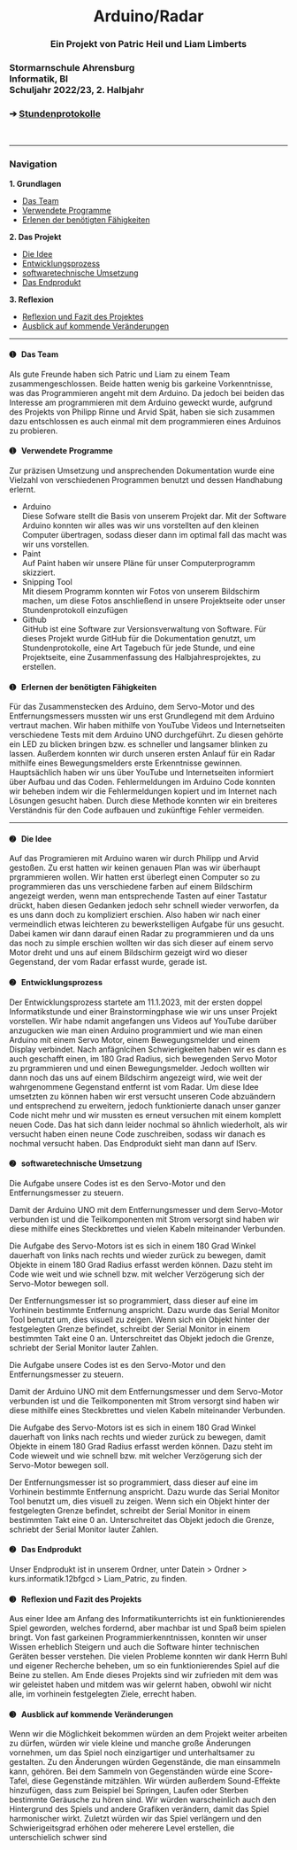 <head>
<h1 align="center">Arduino/Radar</h1> 
</head>
<h3 align="center"> Ein Projekt von Patric Heil und Liam Limberts</h3>
<h3 align="left">Stormarnschule Ahrensburg <br/> Informatik, Bl <br/> Schuljahr 2022/23, 2. Halbjahr </br> </h3> </div>
<h3 align="left"> &#10132; <a href="https://github.com/liamlimberts/Schulprojekt"> Stundenprotokolle</a> </h3> 

<br>
<hr>
<h3>Navigation</h3>

<b>1. Grundlagen</b>	

<ul>
	<li> <a href="#Team"> Das Team </a> </li>
	<li> <a href="#Programme"> Verwendete Programme </a> </li>
	<li> <a href="#Lernprozess"> Erlenen der benötigten Fähigkeiten </a> </li>
</ul>

<b>2. Das Projekt</b>	

<ul>
	<li> <a href="#Idee"> Die Idee </a> </li> 
	<li> <a href="#Entwicklungsprozess"> Entwicklungsprozess </a> </li>
	<li> <a href="#Software"> softwaretechnische Umsetzung </a> </li> 
	<li> <a href="#Produkt"> Das Endprodukt </a> </li>
</ul>

<b>3. Reflexion</b>

<ul>
	<li> <a href="#Reflexion"> Reflexion und Fazit des Projektes </a> </li>
	<li> <a href="#Ausblick"> Ausblick auf kommende Veränderungen </a> </li>
</ul>

<hr>

<h4> <a id="Team"> &#10122; &nbsp Das Team</a> </h4>
Als gute Freunde haben sich Patric und Liam zu einem Team zusammengeschlossen. Beide hatten wenig bis garkeine Vorkenntnisse, was das Programmieren angeht mit dem Arduino. Da jedoch bei beiden das Interesse am programmieren mit dem Arduino geweckt wurde, aufgrund des Projekts von Philipp Rinne und Arvid Spät, haben sie sich zusammen dazu entschlossen es auch einmal mit dem programmieren eines Arduinos zu probieren. 

<h4> <a id="Programme"> &#10122; &nbsp Verwendete Programme</a> </h4>
Zur präzisen Umsetzung und ansprechenden Dokumentation wurde eine Vielzahl von verschiedenen Programmen benutzt und dessen Handhabung erlernt.

<ul>
	<li>Arduino </li>
	Diese Sofware stellt die Basis von unserem Projekt dar. Mit der Software Arduino konnten wir alles was wir uns vorstellten auf den kleinen Computer übertragen, sodass dieser dann im optimal fall das macht was wir uns vorstellen.
	<li>Paint </li>
	Auf Paint haben wir unsere Pläne  für unser Computerprogramm skizziert.
	<li>Snipping Tool </li>
	Mit diesem Programm konnten wir Fotos von unserem Bildschirm machen, um diese Fotos anschließend in unsere Projektseite oder unser Stundenprotokoll einzufügen
	<li>Github </li>
	GitHub ist eine Software zur Versionsverwaltung von Software. Für dieses Projekt wurde GitHub für die Dokumentation genutzt, um Stundenprotokolle, eine Art Tagebuch für jede Stunde, und eine Projektseite, eine Zusammenfassung des Halbjahresprojektes, zu erstellen. 

</ul>

	
	
	
<h4> <a id="Lernprozess"> &#10122; &nbsp Erlernen der benötigten Fähigkeiten</a> </h4>
Für das Zusammenstecken des Arduino, dem Servo-Motor und des Entfernungsmessers mussten wir uns erst Grundlegend mit dem Arduino vertraut machen. Wir haben mithilfe von YouTube Videos und Internetseiten verschiedene Tests mit dem Arduino UNO durchgeführt. Zu diesen gehörte ein LED zu blicken bringen bzw. es schneller und langsamer blinken zu lassen. Außerdem konnten wir durch unseren ersten Anlauf für ein Radar mithilfe eines Bewegungsmelders erste Erkenntnisse gewinnen. Hauptsächlich haben wir uns über YouTube und Internetseiten informiert über Aufbau und das Coden. Fehlermeldungen im Arduino Code konnten wir beheben indem wir die Fehlermeldungen kopiert und im Internet nach Lösungen gesucht haben. Durch diese Methode konnten wir ein breiteres Verständnis für den Code aufbauen und zukünftige Fehler vermeiden.



<hr>

<h4> <a id="Idee"> &#10123; &nbsp Die Idee</a> </h4>

Auf das Programieren mit Arduino waren wir durch Philipp und Arvid gestoßen. Zu erst hatten wir keinen genauen Plan was wir überhaupt prgrammieren wollen. Wir hatten erst überlegt einen Computer so zu programmieren das uns verschiedene farben auf einem Bildschirm angezeigt werden, wenn man entsprechende Tasten auf einer Tastatur drückt, haben diesen Gedanken jedoch sehr schnell wieder verworfen, da es uns dann doch zu kompliziert erschien. Also haben wir nach einer vermeindlich etwas leichteren zu bewerkstelligen Aufgabe für uns gesucht. Dabei kamen wir dann darauf einen Radar zu programmieren und da uns das noch zu simple erschien wollten wir das sich dieser auf einem servo Motor dreht und uns auf einem Bildschirm gezeigt wird wo dieser Gegenstand, der vom Radar erfasst wurde, gerade ist.


<h4> <a id="Entwicklungsprozess"> &#10123; &nbsp Entwicklungsprozess</a> </h4>

Der Entwicklungsprozess startete am 11.1.2023, mit der ersten doppel Informatikstunde und einer Brainstormingphase wie wir uns unser Projekt vorstellen. Wir habe ndamit angefangen uns Videos auf YouTube darüber anzugucken wie man einen Arduino programmiert und wie man einen Arduino mit einem Servo Motor, einem Bewegungsmelder und einem Display verbindet. Nach anfägnlcihen Schwierigkeiten haben wir es dann es auch geschafft einen, im 180 Grad Radius, sich bewegenden Servo Motor zu  prgrammieren und und einen Bewegungsmelder. Jedoch wollten wir dann noch das uns auf einem Bildschirm angezeigt wird, wie weit der wahrgenommene Gegenstand entfernt ist vom Radar. Um diese Idee umsetzten zu können haben wir erst versucht unseren Code abzuändern und entsprechend zu erweitern, jedoch funktionierte danach unser ganzer Code nicht mehr und wir mussten es erneut versuchen mit einem komplett neuen Code. Das hat sich dann leider nochmal so ähnlich wiederholt, als wir versucht haben einen neune Code zuschreiben, sodass wir danach es nochmal versucht haben. Das Endprodukt sieht man dann auf IServ.

<h4> <a id="Software"> &#10123; &nbsp softwaretechnische Umsetzung </a> </h4>
Die Aufgabe unsere Codes ist es den Servo-Motor und den Entfernungsmesser zu steuern.

Damit der Arduino UNO mit dem Entfernungsmesser und dem Servo-Motor verbunden ist und die Teilkomponenten mit Strom versorgt sind haben wir diese mithilfe eines Steckbrettes und vielen Kabeln miteinander Verbunden.

Die Aufgabe des Servo-Motors ist es sich in einem 180 Grad Winkel dauerhaft von links nach rechts und wieder zurück zu bewegen, damit Objekte in einem 180 Grad Radius erfasst werden können. Dazu steht im Code wie weit und wie schnell bzw. mit welcher Verzögerung sich der Servo-Motor bewegen soll. 

Der Entfernungsmesser ist so programmiert, dass dieser auf eine im Vorhinein bestimmte Entfernung anspricht. Dazu wurde das Serial Monitor Tool benutzt um, dies visuell zu zeigen. Wenn sich ein Objekt hinter der festgelegten Grenze befindet, schreibt der Serial Monitor in einem bestimmten Takt eine 0 an. Unterschreitet das Objekt jedoch die Grenze, schriebt der Serial Monitor lauter Zahlen.

Die Aufgabe unsere Codes ist es den Servo-Motor und den Entfernungsmesser zu steuern.

Damit der Arduino UNO mit dem Entfernungsmesser und dem Servo-Motor verbunden ist und die Teilkomponenten mit Strom versorgt sind haben wir diese mithilfe eines Steckbrettes und vielen Kabeln miteinander Verbunden.

Die Aufgabe des Servo-Motors ist es sich in einem 180 Grad Winkel dauerhaft von links nach rechts und wieder zurück zu bewegen, damit Objekte in einem 180 Grad Radius erfasst werden können. Dazu steht im Code wieweit und wie schnell bzw. mit welcher Verzögerung sich der Servo-Motor bewegen soll. 

Der Entfernungsmesser ist so programmiert, dass dieser auf eine im Vorhinein bestimmte Entfernung anspricht. Dazu wurde das Serial Monitor Tool benutzt um, dies visuell zu zeigen. Wenn sich ein Objekt hinter der festgelegten Grenze befindet, schreibt der Serial Monitor in einem bestimmten Takt eine 0 an. Unterschreitet das Objekt jedoch die Grenze, schriebt der Serial Monitor lauter Zahlen.



		
<h4> <a id="Produkt"> &#10123; &nbsp Das Endprodukt </a> </h4>

Unser Endprodukt ist in unserem Ordner, unter Datein > Ordner > kurs.informatik.12bfgcd > Liam_Patric, zu finden.

<h4> <a id="Reflexion"> &#10124; &nbsp Reflexion und Fazit des Projekts </a> </h4>

Aus einer Idee am Anfang des Informatikunterrichts ist ein funktionierendes Spiel geworden, welches fordernd, aber machbar ist und Spaß beim spielen bringt. Von fast garkeinen Programmierkenntnissen, konnten wir unser Wissen erheblich Steigern und auch die Software hinter technischen Geräten besser verstehen. Die vielen Probleme konnten wir dank Herrn Buhl und eigener Recherche beheben, um so ein funktionierendes Spiel auf die Beine zu stellen. Am Ende dieses Projekts sind wir zufrieden mit dem was wir geleistet haben und mitdem was wir gelernt haben, obwohl wir nicht alle, im vorhinein festgelegten Ziele, errecht haben.

<h4> <a id="Ausblick"> &#10124; &nbsp Ausblick auf kommende Veränderungen </a> </h4>

Wenn wir die Möglichkeit bekommen würden an dem Projekt weiter arbeiten zu dürfen, würden wir viele kleine und manche große Änderungen vornehmen, um das Spiel noch einzigartiger und unterhaltsamer zu gestalten. Zu den Änderungen würden Gegenstände, die man einsammeln kann, gehören. Bei dem Sammeln von Gegenständen würde eine Score-Tafel, diese Gegenstände mitzählen. Wir würden außerdem Sound-Effekte hinzufügen, dass zum Beispiel bei Springen, Laufen oder Sterben bestimmte Geräusche zu hören sind. Wir würden warscheinlich auch den Hintergrund des Spiels und andere Grafiken verändern, damit das Spiel harmonischer wirkt. Zuletzt würden wir das Spiel verlängern und den Schwierigeitsgrad erhöhen oder meherere Level erstellen, die unterschielich schwer sind


	
	
